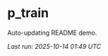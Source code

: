 # p_train

Auto-updating README demo.

<!--START_SECTION:status-->
_Last run: 2025-10-14 01:49 UTC_
<!--END_SECTION:status-->







































































































































































































































































































































































































































































































































































































































































































































































































































































































































































































































































































































































































